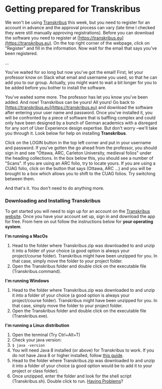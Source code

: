 # Getting prepared for Transkribus

We won't be using [Transkribus](https://transkribus.eu) this week, but you need to register for an account in advance and the approval process can vary \(late time I checked they were still manually approving registrations\). Before you can download the software you need to register at [https://transkribus.eu](https://transkribus.eu). On the top right corner of the webpage, click on "Register" and fill in the information. Now wait for the email that says you've been registered.

...

You've waited for so long but now you've got the email! First, let your professor know on Slack what email and username you used, so that he can add you to our group. Actually, you might want to wait a bit longer for you to be added before you bother to install the software.

You've waited some more. The professor has let you know you've been added. And now! Transkribus can be yours! All yours! Go back to [https://transkribus.eu](https://transkribus.eu) and download the software after entering your user name and password. Once you've installed it, you will be confronted by a piece of software that is baffling complex and could only have been designed by a bunch of German academics with a disregard for any sort of User Experience design expertise. But don't worry –we'll take you through it. Look below for help on installing **Transkribus**.

Click on the LOGIN button in the top left corner and put in your username and password. If you've gotten the go ahead from the professor, you should sign in and see "Ottawa, ARC, Carleton University, medieval folios" under the heading collections. In the box below this, you should see a number of "Scans". If you are using an ARC folio, try to locate yours. If you are using a CUAG folio, click on the button that says \(Ottawa, ARC ...\) and you will be brought to a box which allows you to shift to the CUAG folios. Try switching between them. 

And that's it. You don't need to do anything more.

### Downloading and Installing Transkribus

To get started you will need to sign up for an account on the [Transkribus website](https://transkribus.eu/Transkribus/). Once you have your account set up, sign in and download the app for free. From here on out follow the instructions below for **your operating system**.

**I'm running a MacOs**

1. Head to the folder where Transkribus.zip was downloaded to and unzip it into a folder of your choice \(a good option is always your project/course folder\). Transkribus might have been unzipped for you. In that case, simply move the folder to your project folder.
2. Open the Transkribus folder and double click on the executable file \(Transkribus.command\).

**I'm running Windows**

1. Head to the folder where Transkribus.zip was downloaded to and unzip it into a folder of your choice \(a good option is always your project/course folder\). Transkribus might have been unzipped for you. In that case, simply move the folder to your project folder.
2. Open the Transkribus folder and double click on the executable file \(Transkribus.exe\).

**I'm running a Linux distribution**

1. Open the terminal \(Try Ctrl+Alt+T\)
2. Check your java version:
3.  `$ java -version`
4. You will need Java 8 installed \(or above\) for Transkribus to work. If you do not have Java 8 or higher installed, follow [this guide](../week-7/java-8.md).
5. Head to the folder where Transkribus.zip was downloaded to and unzip it into a folder of your choice \(a good option would be to add it to your project or class folder\).
6. Once unzipped, enter the folder and look for the shell script \(Transkribus.sh\). Double click to run. [Having Problems](../about.md#contact-us)?


